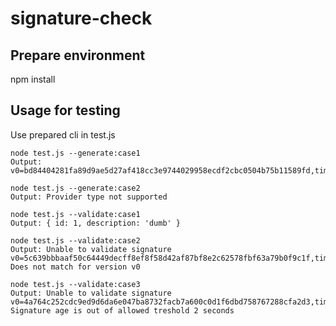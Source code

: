 # signature-check

## Prepare environment
npm install

## Usage for testing

Use prepared cli in test.js

```console
node test.js --generate:case1
Output: v0=bd84404281fa89d9ae5d27af418cc3e9744029958ecdf2cbc0504b75b11589fd,timestamp=1656504175

node test.js --generate:case2
Output: Provider type not supported

node test.js --validate:case1
Output: { id: 1, description: 'dumb' }

node test.js --validate:case2
Output: Unable to validate signature v0=5c639bbbaaf50c64449decff8ef8f58d42af87bf8e2c62578fbf63a79b0f9c1f,timestamp=1656504245. Does not match for version v0

node test.js --validate:case3
Output: Unable to validate signature v0=4a764c252cdc9ed9d6da6e047ba8732facb7a600c0d1f6dbd758767288cfa2d3,timestamp=1656504274. Signature age is out of allowed treshold 2 seconds
```
